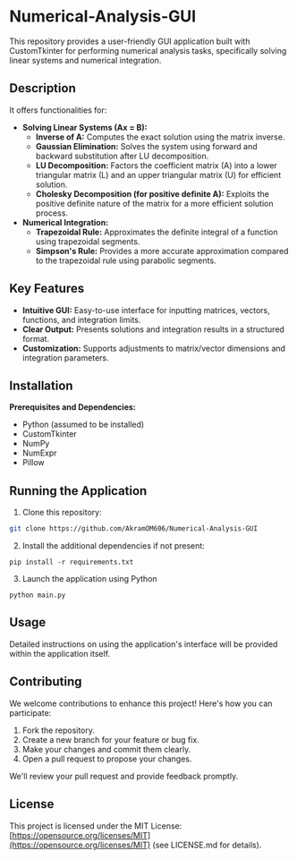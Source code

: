 # Numerical-Analysis-GUI

This repository provides a user-friendly GUI application built with CustomTkinter for performing numerical analysis tasks, specifically solving linear systems and numerical integration.

## Description

It offers functionalities for:

* **Solving Linear Systems (Ax = B):**
    * **Inverse of A:** Computes the exact solution using the matrix inverse.
    * **Gaussian Elimination:** Solves the system using forward and backward substitution after LU decomposition.
    * **LU Decomposition:** Factors the coefficient matrix (A) into a lower triangular matrix (L) and an upper triangular matrix (U) for efficient solution.
    * **Cholesky Decomposition (for positive definite A):** Exploits the positive definite nature of the matrix for a more efficient solution process.
* **Numerical Integration:**
    * **Trapezoidal Rule:** Approximates the definite integral of a function using trapezoidal segments.
    * **Simpson's Rule:** Provides a more accurate approximation compared to the trapezoidal rule using parabolic segments.

## Key Features

* **Intuitive GUI:** Easy-to-use interface for inputting matrices, vectors, functions, and integration limits.
* **Clear Output:** Presents solutions and integration results in a structured format.
* **Customization:** Supports adjustments to matrix/vector dimensions and integration parameters.

## Installation

**Prerequisites and Dependencies:**

* Python (assumed to be installed)
* CustomTkinter
* NumPy
* NumExpr
* Pillow

## Running the Application

1. Clone this repository:
```bash
git clone https://github.com/AkramOM606/Numerical-Analysis-GUI
```
2. Install the additional dependencies if not present:
```
pip install -r requirements.txt
```
3. Launch the application using Python
```
python main.py
```

## Usage

Detailed instructions on using the application's interface will be provided within the application itself.

## Contributing

We welcome contributions to enhance this project! Here's how you can participate:

1. Fork the repository.
2. Create a new branch for your feature or bug fix.
3. Make your changes and commit them clearly.
4. Open a pull request to propose your changes.

We'll review your pull request and provide feedback promptly.

## License

This project is licensed under the MIT License: [https://opensource.org/licenses/MIT](https://opensource.org/licenses/MIT) (see LICENSE.md for details).
